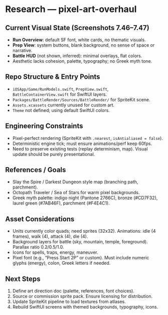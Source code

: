# Research — pixel-art-overhaul

## Current Visual State (Screenshots 7.46–7.47)
- **Run Overview**: default SF font, white cards, no thematic visuals.
- **Prep View**: system buttons, blank background, no sense of space or narrative.
- **Battle HUD** (not shown, inferred): minimal overlays, flat colors.
- Aesthetic lacks cohesion, palette, typography; no Greek myth tone.

## Repo Structure & Entry Points
- `iOSApp/Game/RunModels.swift`, `PrepView.swift`, `BattleContainerView.swift` for SwiftUI layers.
- `Packages/BattleRender/Sources/BattleRender/` for SpriteKit scene.
- `Assets.xcassets` currently unused for custom art.
- `Theme` not defined; using default SwiftUI colors.

## Engineering Constraints
- Pixel-perfect rendering (SpriteKit with `.nearest`, `isAntialiased = false`).
- Deterministic engine tick; must ensure animations/perf keep 60fps.
- Need to preserve existing tests (replay determinism, map). Visual update should be purely presentational.

## References / Goals
- Slay the Spire / Darkest Dungeon style map (branching path, parchment).
- Octopath Traveler / Sea of Stars for warm pixel backgrounds.
- Greek myth palette: indigo night (Pantone 2766C), bronze (#CD7F32), laurel green (#7AB46F), parchment (#F4E4C1).

## Asset Considerations
- Units currently color quads; need sprites (32x32). Animations: idle (4 frames), walk (4), attack (4), die (4).
- Background layers for battle (sky, mountain, temple, foreground). Parallax ratio 0.2/0.5/1.0.
- Icons for spells, traps, energy, maneuver.
- Pixel font (e.g., “Press Start 2P” or custom). Must include numeric glyphs (energy), colon, Greek letters if needed.

## Next Steps
1. Define art direction doc (palette, references, font choices). 
2. Source or commission sprite pack. Ensure licensing for distribution. 
3. Update SpriteKit pipeline to load textures from atlases. 
4. Rebuild SwiftUI screens with themed backgrounds, typography, icons.
